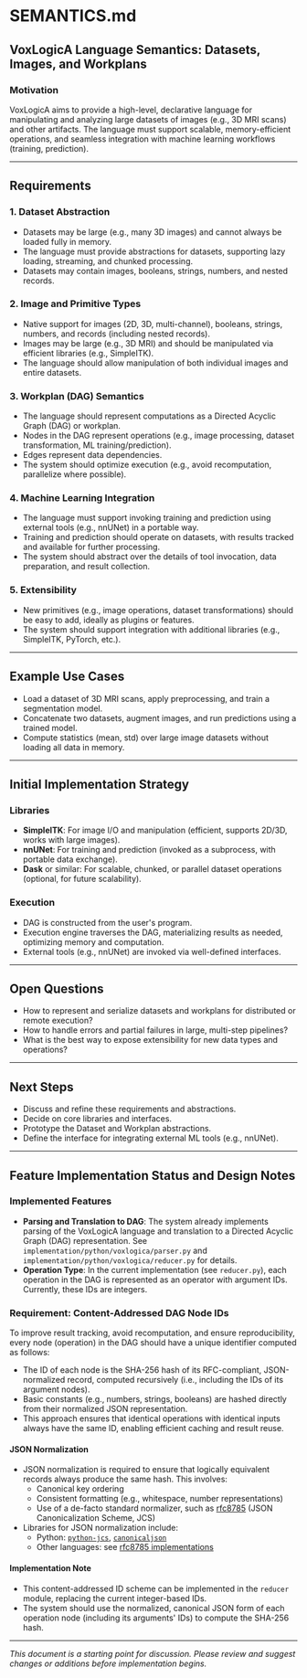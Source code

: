 # SEMANTICS.md

## VoxLogicA Language Semantics: Datasets, Images, and Workplans

### Motivation
VoxLogicA aims to provide a high-level, declarative language for manipulating and analyzing large datasets of images (e.g., 3D MRI scans) and other artifacts. The language must support scalable, memory-efficient operations, and seamless integration with machine learning workflows (training, prediction).

---

## Requirements

### 1. Dataset Abstraction
- Datasets may be large (e.g., many 3D images) and cannot always be loaded fully in memory.
- The language must provide abstractions for datasets, supporting lazy loading, streaming, and chunked processing.
- Datasets may contain images, booleans, strings, numbers, and nested records.

### 2. Image and Primitive Types
- Native support for images (2D, 3D, multi-channel), booleans, strings, numbers, and records (including nested records).
- Images may be large (e.g., 3D MRI) and should be manipulated via efficient libraries (e.g., SimpleITK).
- The language should allow manipulation of both individual images and entire datasets.

### 3. Workplan (DAG) Semantics
- The language should represent computations as a Directed Acyclic Graph (DAG) or workplan.
- Nodes in the DAG represent operations (e.g., image processing, dataset transformation, ML training/prediction).
- Edges represent data dependencies.
- The system should optimize execution (e.g., avoid recomputation, parallelize where possible).

### 4. Machine Learning Integration
- The language must support invoking training and prediction using external tools (e.g., nnUNet) in a portable way.
- Training and prediction should operate on datasets, with results tracked and available for further processing.
- The system should abstract over the details of tool invocation, data preparation, and result collection.

### 5. Extensibility
- New primitives (e.g., image operations, dataset transformations) should be easy to add, ideally as plugins or features.
- The system should support integration with additional libraries (e.g., SimpleITK, PyTorch, etc.).

---

## Example Use Cases
- Load a dataset of 3D MRI scans, apply preprocessing, and train a segmentation model.
- Concatenate two datasets, augment images, and run predictions using a trained model.
- Compute statistics (mean, std) over large image datasets without loading all data in memory.

---

## Initial Implementation Strategy

### Libraries
- **SimpleITK**: For image I/O and manipulation (efficient, supports 2D/3D, works with large images).
- **nnUNet**: For training and prediction (invoked as a subprocess, with portable data exchange).
- **Dask** or similar: For scalable, chunked, or parallel dataset operations (optional, for future scalability).

### Execution
- DAG is constructed from the user's program.
- Execution engine traverses the DAG, materializing results as needed, optimizing memory and computation.
- External tools (e.g., nnUNet) are invoked via well-defined interfaces.

---

## Open Questions
- How to represent and serialize datasets and workplans for distributed or remote execution?
- How to handle errors and partial failures in large, multi-step pipelines?
- What is the best way to expose extensibility for new data types and operations?

---

## Next Steps
- Discuss and refine these requirements and abstractions.
- Decide on core libraries and interfaces.
- Prototype the Dataset and Workplan abstractions.
- Define the interface for integrating external ML tools (e.g., nnUNet).

---

## Feature Implementation Status and Design Notes

### Implemented Features
- **Parsing and Translation to DAG**: The system already implements parsing of the VoxLogicA language and translation to a Directed Acyclic Graph (DAG) representation. See `implementation/python/voxlogica/parser.py` and `implementation/python/voxlogica/reducer.py` for details.
- **Operation Type**: In the current implementation (see `reducer.py`), each operation in the DAG is represented as an operator with argument IDs. Currently, these IDs are integers.

### Requirement: Content-Addressed DAG Node IDs
To improve result tracking, avoid recomputation, and ensure reproducibility, every node (operation) in the DAG should have a unique identifier computed as follows:
- The ID of each node is the SHA-256 hash of its RFC-compliant, JSON-normalized record, computed recursively (i.e., including the IDs of its argument nodes).
- Basic constants (e.g., numbers, strings, booleans) are hashed directly from their normalized JSON representation.
- This approach ensures that identical operations with identical inputs always have the same ID, enabling efficient caching and result reuse.

#### JSON Normalization
- JSON normalization is required to ensure that logically equivalent records always produce the same hash. This involves:
  - Canonical key ordering
  - Consistent formatting (e.g., whitespace, number representations)
  - Use of a de-facto standard normalizer, such as [rfc8785](https://datatracker.ietf.org/doc/html/rfc8785) (JSON Canonicalization Scheme, JCS)
- Libraries for JSON normalization include:
  - Python: [`python-jcs`](https://pypi.org/project/python-jcs/), [`canonicaljson`](https://pypi.org/project/canonicaljson/)
  - Other languages: see [rfc8785 implementations](https://github.com/cyberphone/json-canonicalization#implementations)

#### Implementation Note
- This content-addressed ID scheme can be implemented in the `reducer` module, replacing the current integer-based IDs.
- The system should use the normalized, canonical JSON form of each operation node (including its arguments' IDs) to compute the SHA-256 hash.

---

*This document is a starting point for discussion. Please review and suggest changes or additions before implementation begins.*
